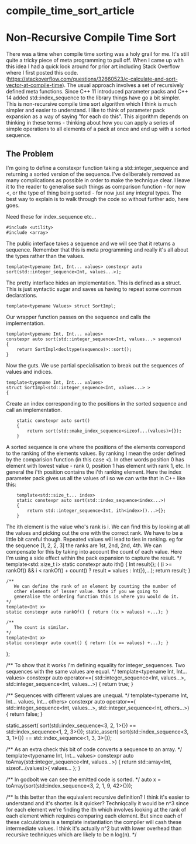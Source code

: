 # compile_time_sort_article

# Non-Recursive Compile Time Sort

There was a time when compile time sorting was a holy grail for
me. It's still quite a tricky piece of meta programming to pull
off. When I came up with this idea I had a quick look around for prior
art including Stack Overflow where I first posted this
code. (https://stackoverflow.com/questions/32660523/c-calculate-and-sort-vector-at-compile-time). The
usual approach involves a set of recursively defined meta
functions. Since C++ 11 introduced parameter packs and C++ 14 added
std::index_sequence to the library things have go a bit simpler. This
is non-recursive compile time sort algorithm which I think is much
simpler and easier to understand. I like to think of parameter pack
expansion as a way of saying "for each do this". This algorithm
depends on thinking in these terms - thinking about how you can apply
a series of simple operations to all elements of a pack at once and
end up with a sorted sequence.

## The Problem

I'm going to define a constexpr function taking a
std::integer_sequence and returning a sorted version of the
sequence. I've deliberately removed as many complications as possible
in order to make the technique clear. I leave it to the reader to
generalise such things as comparison function - for now <, or the type
of thing being sorted - for now just any integral types.
The best way to explain is to walk through the code so without further
ado, here goes.

Need these for index_sequence etc...

    #include <utility>
    #include <array>

The public interface takes a sequence and we will see that it returns
a sequence. Remember that this is meta programming and really it's all
about the types rather than the values.

    template<typename Int, Int... values> constexpr auto
    sort(std::integer_sequence<Int, values...>);

The pretty interface hides an implementation. This is defined as a
struct. This is just syntactic sugar and saves us having to repeat
some common declarations.

    template<typename Values> struct SortImpl;

Our wrapper function passes on the sequence and calls the implementation.

    template<typename Int, Int... values>
    constexpr auto sort(std::integer_sequence<Int, values...> sequence)
    {
        return SortImpl<decltype(sequence)>::sort();
    }

Now the guts. We use partial specialisation to break out the sequences
of values and indices.

    template<typename Int, Int... values>
    struct SortImpl<std::integer_sequence<Int, values...> >
    {
Create an index corresponding to the positions in the sorted sequence and call an implementation.

        static constexpr auto sort()
        {
            return sort(std::make_index_sequence<sizeof...(values)>{});
        }
A sorted sequence is one where the positions of the elements correspond to the ranking of the elements values. By ranking I mean the order defined by the comparision function (in this case <). In other words position 0 has element with lowest value - rank 0, position 1 has element with rank 1, etc. In general the i'th position contains the i'th ranking element. Here the index parameter pack gives us all the values of i so we can write that in C++ like this:
```
    template<std::size_t... index>
    static constexpr auto sort(std::index_sequence<index...>)
    {
        return std::integer_sequence<Int, ith<index>()...>{};
    }
```
The ith element is the value who's rank is i. We can find this by looking at all the values and picking out the one with the
       correct rank. We have to be a little bit careful
       though. Repeated values will lead to ties in ranking. eg for
       the sequence [1, 2, 2, 3] the ranks are 1st, 2nd, 2nd, 4th. We
       can compensate for this by taking into account the count of
       each value. Here I'm using a side effect within the pack
       expansion to capture the result.
    */
    template<std::size_t i>
    static constexpr auto ith()
    {
        Int result{};
        (
            (i >= rankOf<values>() && i < rankOf<values>() + count<values>() ? 
             result = values : Int{}),...);
        return result;
    }

    /**
       We can define the rank of an element by counting the number of
       other elements of lesser value. Note if you we going to
       generalise the ordering function this is where you would do it.
    */
    template<Int x>
    static constexpr auto rankOf() { return ((x > values) +...); }
    
    /**
       The count is similar.
    */
    template<Int x>
    static constexpr auto count() { return ((x == values) +...); }
};

/**
To show that it works I'm defining equality for integer_sequences. Two
sequences with the same values are equal.
*/
template<typename Int, Int... values>
constexpr auto operator==(
    std::integer_sequence<Int, values...>, 
    std::integer_sequence<Int, values...>) { return true; }

/**
Sequences with different values are unequal.
*/
template<typename Int, Int... values, Int... others>
constexpr auto operator==(
    std::integer_sequence<Int, values...>, 
    std::integer_sequence<Int, others...>) { return false; }

static_assert(
    sort(std::index_sequence<3, 2, 1>{}) == std::index_sequence<1, 2, 3>{});
static_assert(
    sort(std::index_sequence<3, 3, 1>{}) == std::index_sequence<1, 3, 3>{});

/**
As an extra check this bit of code converts a sequence to an array.
*/
template<typename Int, Int... values>
constexpr auto toArray(std::integer_sequence<Int, values...>)
{
    return std::array<Int, sizeof...(values)>{ values... };
}

/**
In godbolt we can see the emitted code is sorted.
*/
auto x = toArray(sort(std::index_sequence<3, 2, 1, 9, 42>{}));

/**
Is this better than the equivalent recursive definition? I think it's
easier to understand and it's shorter. Is it quicker? Techniqcally it
would be n^3 since for each element we're finding the ith which
involves looking at the rank of each element which requires comparing
each element. But since each of these calculations is a template
instantiation the compiler will cash these intermediate values. I
think it's actually n^2 but with lower overhead than recursive
techniques which are likely to be n log(n).
*/
